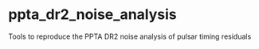 # ppta_dr2_noise_analysis
Tools to reproduce the PPTA DR2 noise analysis of pulsar timing residuals
